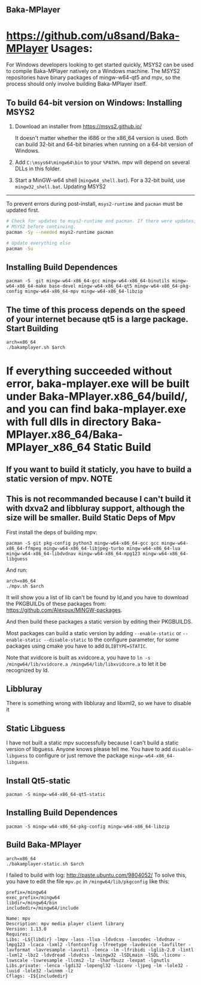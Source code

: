 Baka-MPlayer
------------
https://github.com/u8sand/Baka-MPlayer
Usages:
=======
For Windows developers looking to get started quickly, MSYS2 can be used to compile Baka-MPlayer natively on a Windows machine. The MSYS2 repositories have binary packages of mingw-w64-qt5 and mpv, so the process should only involve building Baka-MPlayer itself.

To build 64-bit version on Windows:
Installing MSYS2
----------------
1. Download an installer from https://msys2.github.io/

   It doesn't matter whether the i686 or the x86_64 version is used. Both can
   build 32-bit and 64-bit binaries when running on a 64-bit version of Windows.

2. Add ``C:\msys64\mingw64\bin`` to your ``%PATH%``. mpv will depend on several
   DLLs in this folder.

3. Start a MinGW-w64 shell (``mingw64_shell.bat``). For a 32-bit build, use
   ``mingw32_shell.bat``.
Updating MSYS2
--------------

To prevent errors during post-install, ``msys2-runtime`` and ``pacman`` must be
updated first.

```bash
# Check for updates to msys2-runtime and pacman. If there were updates, restart
# MSYS2 before continuing.
pacman -Sy --needed msys2-runtime pacman

# Update everything else
pacman -Su
```
Installing Build Dependences
----------------------
```
pacman -S  git mingw-w64-x86_64-gcc mingw-w64-x86_64-binutils mingw-w64-x86_64-make base-devel mingw-w64-x86_64-qt5 mingw-w64-x86_64-pkg-config mingw-w64-x86_64-mpv mingw-w64-x86_64-libzip
```
The time of this process depends on the speed of your internet because qt5 is a large package.
Start Building
--------------
```
arch=x86_64
./bakamplayer.sh $arch
```
If everything succeeded without error, baka-mplayer.exe will be built under Baka-MPlayer.x86_64/build/, and you can find baka-mplayer.exe with full dlls in directory Baka-MPlayer.x86_64/Baka-MPlayer_x86_64
Static Build
============
If you want to build it staticly, you have to build a static version of mpv.
NOTE
----
This is not recommanded because I can't build it with dxva2 and libbluray support, although the size will be smaller.
Build Static Deps of Mpv
------------------------
First install the deps of building mpv:
```
pacman -S git pkg-config python3 mingw-w64-x86_64-gcc gcc mingw-w64-x86_64-ffmpeg mingw-w64-x86_64-libjpeg-turbo mingw-w64-x86_64-lua mingw-w64-x86_64-libdvdnav mingw-w64-x86_64-mpg123 mingw-w64-x86_64-libguess
```
And run:
```
arch=x86_64
./mpv.sh $arch
```
It will show you a list of lib can't be found by ld,and you have to download the PKGBUILDs of these packages from: https://github.com/Alexpux/MINGW-packages.

And then build these packages a static version by editing their PKGBUILDS.

Most packages can build a static version by adding ```--enable-static``` or ```--enable-static --disable-static``` to the configure parameter, for some packages using cmake you have to add ```DLIBTYPE=STATIC```.

Note that xvidcore is built as xvidcore.a, you have to ```ln -s /mingw64/lib/xvidcore.a /mingw64/lib/libxvidcore.a``` to let it be recognized by ld.

Libbluray
---------
There is something wrong with libbluray and libxml2, so we have to disable it

Static Libguess
---------------
I have not built a static mpv successfully because I can't build a static version of libguess. Anyone knows please tell me. You have to add ```disable-libguess``` to configure or just remove the package ```mingw-w64-x86_64-libguess```. 

Install Qt5-static
------------------
```
pacman -S mingw-w64-x86_64-qt5-static
```
Installing Build Dependences
----------------------------
```
pacman -S mingw-w64-x86_64-pkg-config mingw-w64-x86_64-libzip
```
Build Baka-MPlayer
------------------
```
arch=x86_64
./bakamplayer-static.sh $arch
```
I failed to build with log: http://paste.ubuntu.com/9804052/
To solve this, you have to edit the file ```mpv.pc``` in ```/mingw64/lib/pkgconfig``` like this:
```
prefix=/mingw64
exec_prefix=/mingw64
libdir=/mingw64/bin
includedir=/mingw64/include

Name: mpv
Description: mpv media player client library
Version: 1.13.0
Requires:
Libs: -L${libdir} -lmpv -lass -llua -ldvdcss -lavcodec -ldvdnav -lmpg123 -lcaca -lxml2 -lfontconfig -lfreetype -lavdevice -lavfilter -lavformat -lavresample -lavutil -lenca -lm -lfribidi -lglib-2.0 -lintl -lxml2 -lbz2 -ldvdread -ldvdcss -lmingw32 -lSDLmain -lSDL -liconv -lswscale -lswresample -llcms2 -lz -lharfbuzz -lexpat -lgnutls
Libs.private: -lenca -lgdi32 -lopengl32 -liconv -ljpeg -lm -lole32 -luuid -lole32 -lwinmm -lz 
Cflags: -I${includedir}
```





